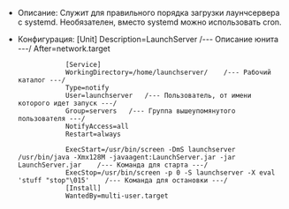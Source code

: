 + Описание: Служит для правильного порядка загрузки лаунчсервера с systemd. Необязателен, вместо systemd можно использовать cron.
+ Конфигурация:   [Unit]
                  Description=LaunchServer    /--- Описание юнита ---/
                  After=network.target

                  [Service]
                  WorkingDirectory=/home/launchserver/    /--- Рабочий каталог ---/
                  Type=notify
                  User=launchserver   /--- Пользователь, от имени которого идет запуск ---/
                  Group=servers   /--- Группа вышеупомянутого пользователя ---/
                  NotifyAccess=all
                  Restart=always    

                  ExecStart=/usr/bin/screen -DmS launchserver /usr/bin/java -Xmx128M -javaagent:LaunchServer.jar -jar   LaunchServer.jar    /--- Команда для старта ---/
                  ExecStop=/usr/bin/screen -p 0 -S launchserver -X eval 'stuff "stop"\015'    /--- Команда для остановки ---/
                  [Install]
                  WantedBy=multi-user.target

